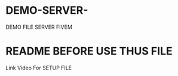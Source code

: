 # DEMO-SERVER-
DEMO FILE SERVER FIVEM 

<h1>README BEFORE USE THUS FILE</h1>
<p>Link Video For SETUP FILE</p>
<f hrc="https://www.youtube.com/watch?v=9P7JmsQdcQU&t=134s&ab_channel=KatFenzy"></f>

